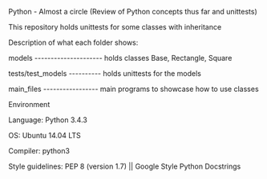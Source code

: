 Python - Almost a circle (Review of Python concepts thus far and unittests)


This repository holds unittests for some classes with inheritance

Description of what each folder shows:

models --------------------- holds classes Base, Rectangle, Square

tests/test_models ---------- holds unittests for the models

main_files ----------------- main programs to showcase how to use classes

Environment

Language: Python 3.4.3

OS: Ubuntu 14.04 LTS

Compiler: python3

Style guidelines: PEP 8 (version 1.7) || Google Style Python Docstrings

